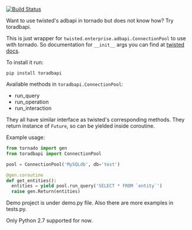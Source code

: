 [![Build Status](https://travis-ci.org/geerk/toradbapi.svg?branch=master)](https://travis-ci.org/geerk/toradbapi)

Want to use twisted's adbapi in tornado but does not know how? Try toradbapi.

This is just wrapper for `twisted.enterprise.adbapi.ConnectionPool` to use with tornado. So documentation for `__init__` args you can find at [twisted docs](https://twistedmatrix.com/documents/14.0.2/api/twisted.enterprise.adbapi.ConnectionPool.html#__init__).

To install it run:

```
pip install toradbapi
```

Available methods in `toradbapi.ConnectionPool`:
- run_query
- run_operation
- run_interaction

They all have similar interface as twisted's corresponding methods. They return instance of `Future`, so can be yielded inside coroutine.

Example usage:

```python
from tornado import gen
from toradbapi import ConnectionPool

pool = ConnectionPool('MySQLdb', db='test')

@gen.coroutine
def get_entities():
  entities = yield pool.run_query('SELECT * FROM `entity`')
  raise gen.Return(entities)
```

Demo project is under demo.py file. Also there are more examples in tests.py.

Only Python 2.7 supported for now.
